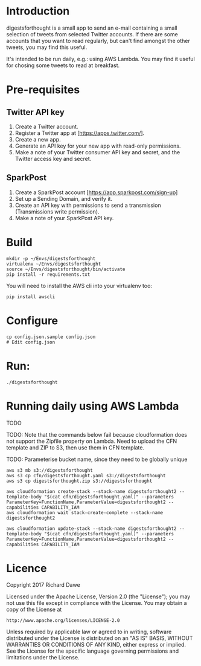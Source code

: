 # Introduction

digestsforthought is a small app to send an e-mail
containing a small selection of tweets from selected Twitter accounts.
If there are some accounts that you want to read regularly,
but can't find amongst the other tweets, you may find this useful.

It's intended to be run daily, e.g.: using AWS Lambda.
You may find it useful for chosing some tweets to read at breakfast.

# Pre-requisites

## Twitter API key

1. Create a Twitter account.
2. Register a Twitter app at [https://apps.twitter.com/].
3. Create a new app.
4. Generate an API key for your new app with read-only permissions.
5. Make a note of your Twitter consumer API key and secret, and the Twitter access key and secret.

## SparkPost

1. Create a SparkPost account [https://app.sparkpost.com/sign-up]
2. Set up a Sending Domain, and verify it.
3. Create an API key with permissions to send a transmission (Transmissions write permission).
4. Make a note of your SparkPost API key.

# Build

    mkdir -p ~/Envs/digestsforthought
    virtualenv ~/Envs/digestsforthought
    source ~/Envs/digestsforthought/bin/activate
    pip install -r requirements.txt

You will need to install the AWS cli into your virtualenv too:

    pip install awscli

# Configure

    cp config.json.sample config.json
    # Edit config.json

# Run:

    ./digestsforthought

# Running daily using AWS Lambda

TODO

TODO: Note that the commands below fail because cloudformation does not support
the Zipfile property on Lambda. Need to upload the CFN template and ZIP
to S3, then use them in CFN template.

TODO: Parameterise bucket name, since they need to be globally unique

    aws s3 mb s3://digestsforthought
    aws s3 cp cfn/digestsforthought.yaml s3://digestsforthought
    aws s3 cp digestsforthought.zip s3://digestsforthought

    aws cloudformation create-stack --stack-name digestsforthought2 --template-body "$(cat cfn/digestsforthought.yaml)" --parameters ParameterKey=FunctionName,ParameterValue=digestsforthought2 --capabilities CAPABILITY_IAM
    aws cloudformation wait stack-create-complete --stack-name digestsforthought2

    aws cloudformation update-stack --stack-name digestsforthought2 --template-body "$(cat cfn/digestsforthought.yaml)" --parameters ParameterKey=FunctionName,ParameterValue=digestsforthought2 --capabilities CAPABILITY_IAM

# Licence

Copyright 2017 Richard Dawe

Licensed under the Apache License, Version 2.0 (the "License");
you may not use this file except in compliance with the License.
You may obtain a copy of the License at

    http://www.apache.org/licenses/LICENSE-2.0

Unless required by applicable law or agreed to in writing, software
distributed under the License is distributed on an "AS IS" BASIS,
WITHOUT WARRANTIES OR CONDITIONS OF ANY KIND, either express or implied.
See the License for the specific language governing permissions and
limitations under the License.


